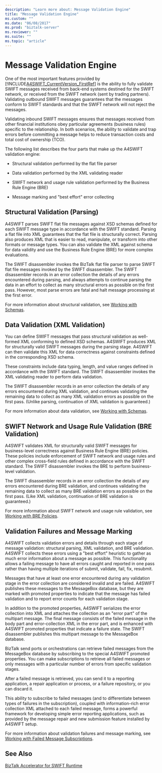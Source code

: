 ```yaml
---
description: "Learn more about: Message Validation Engine"
title: "Message Validation Engine"
ms.custom: ""
ms.date: "06/08/2017"
ms.prod: "biztalk-server"
ms.reviewer: ""
ms.suite: ""
ms.topic: "article"
---
```

# Message Validation Engine
One of the most important features provided by [!INCLUDE[A4SWIFT_CurrentVersion_FirstRef](../../includes/a4swift-currentversion-firstref-md.md)] is the ability to fully validate SWIFT messages received from back-end systems destined for the SWIFT network, or received from the SWIFT network (sent by trading partners). Validating outbound SWIFT messages guarantees that the messages conform to SWIFT standards and that the SWIFT network will not reject the messages.  
  
 Validating inbound SWIFT messages ensures that messages received from other financial institutions obey particular agreements (business rules) specific to the relationship. In both scenarios, the ability to validate and trap errors before committing a message helps to reduce transaction costs and total cost of ownership (TCO).  
  
 The following list describes the four parts that make up the A4SWIFT validation engine:  
  
-   Structural validation performed by the flat file parser  
  
-   Data validation performed by the XML validating reader  
  
-   SWIFT network and usage rule validation performed by the Business Rule Engine (BRE)  
  
-   Message marking and "best effort" error collecting  
  
## Structural Validation (Parsing)  
 A4SWIFT parses SWIFT flat file messages against XSD schemas defined for each SWIFT message type in accordance with the SWIFT standard. Parsing a flat file into XML guarantees that the flat file is structurally correct. Parsing also produces XML that is easier to read, manipulate, or transform into other formats or message types. You can also validate the XML against schema for data validity and use the Business Rule Engine (BRE) for more complex evaluations.  
  
 The SWIFT disassembler invokes the BizTalk flat file parser to parse SWIFT flat file messages invoked by the SWIFT disassembler. The SWIFT disassembler records in an error collection the details of any errors encountered during parsing, and always attempts to continue parsing the data in an effort to collect as many structural errors as possible on the first pass. However, most parse errors are fatal and halt message processing at the first error.  
  
 For more information about structural validation, see [Working with Schemas](../../adapters-and-accelerators/accelerator-swift/working-with-schemas.md).  
  
## Data Validation (XML Validation)  
 You can define SWIFT messages that pass structural validation as well-formed XML conforming to defined XSD schemas. A4SWIFT produces XML for structurally valid SWIFT messages during the parsing stage. A4SWIFT can then validate this XML for data correctness against constraints defined in the corresponding XSD schema.  
  
 These constraints include data typing, length, and value ranges defined in accordance with the SWIFT standard. The SWIFT disassembler invokes the XML validating reader to perform data validation.  
  
 The SWIFT disassembler records in an error collection the details of any errors encountered during XML validation, and continues validating the remaining data to collect as many XML validation errors as possible on the first pass. (Unlike parsing, continuation of XML validation is guaranteed.)  
  
 For more information about data validation, see [Working with Schemas](../../adapters-and-accelerators/accelerator-swift/working-with-schemas.md).  
  
## SWIFT Network and Usage Rule Validation (BRE Validation)  
 A4SWIFT validates XML for structurally valid SWIFT messages for business-level correctness against Business Rule Engine (BRE) policies. These policies include enforcement of SWIFT network and usage rules and other complex cross-field rules defined in accordance with the SWIFT standard. The SWIFT disassembler invokes the BRE to perform business-level validation.  
  
 The SWIFT disassembler records in an error collection the details of any errors encountered during BRE validation, and continues validating the remaining data to collect as many BRE validation errors as possible on the first pass. (Like XML validation, continuation of BRE validation is guaranteed.)  
  
 For more information about SWIFT network and usage rule validation, see [Working with BRE Policies](../../adapters-and-accelerators/accelerator-swift/working-with-bre-policies.md).  
  
## Validation Failures and Message Marking  
 A4SWIFT collects validation errors and details through each stage of message validation: structural parsing, XML validation, and BRE validation. A4SWIFT collects these errors using a "best effort" heuristic to gather as much error information about a message as possible. This functionality allows a failing message to have all errors caught and reported in one pass rather than having multiple iterations of submit, validate, fail, fix, resubmit.  
  
 Messages that have at least one error encountered during any validation stage in the error collection are considered invalid and are failed. A4SWIFT publishes these messages to the MessageBox database, but they are marked with promoted properties to indicate that the message has failed validation and to report error counts for each validation stage.  
  
 In addition to the promoted properties, A4SWIFT serializes the error collection into XML and attaches the collection as an "error part" of the multipart message. The final message consists of the failed message in the body part and error-collection XML in the error part, and is enhanced with A4SWIFT promoted properties that indicate a failure state. The SWIFT disassembler publishes this multipart message to the MessageBox database.  
  
 BizTalk send ports or orchestrations can retrieve failed messages from the MessageBox database by subscribing to the special A4SWIFT promoted properties. You can make subscriptions to retrieve all failed messages or only messages with a particular number of errors from specific validation stages.  
  
 After a failed message is retrieved, you can send it to a reporting application, a repair application or process, or a failure repository, or you can discard it.  
  
 This ability to subscribe to failed messages (and to differentiate between types of failures in the subscription), coupled with information-rich error collection XML attached to each failed message, forms a powerful framework for developing simple error reporting applications, such as provided by the message repair and new submission feature installed by A4SWIFT setup.  
  
 For more information about validation failures and message marking, see [Working with Failed Message Subscriptions](../../adapters-and-accelerators/accelerator-swift/working-with-failed-message-subscriptions.md).  
  
## See Also  
 [BizTalk Accelerator for SWIFT Runtime](../../adapters-and-accelerators/accelerator-swift/biztalk-accelerator-for-swift-runtime.md)

